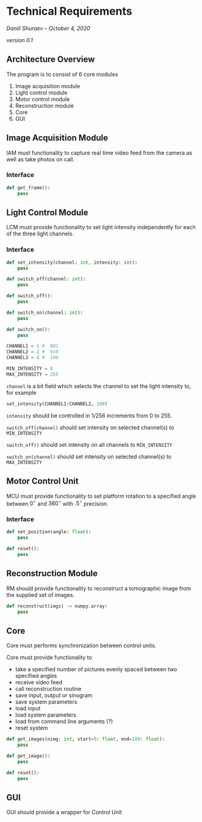 # Technical Requirements

*Daniil Shuraev – October 4, 2020*

*version 0.1*

## Architecture Overview

The program is to consist of 6 core modules

1. Image acquisition module
2. Light control module
3. Motor control module
4. Reconstruction module
5. Core
6. GUI

## Image Acquisition Module

IAM must functionality to capture real time video feed from the camera as well as take photos on call.

### Interface

```python
def get_frame():
    pass
```

## Light Control Module

LCM must provide functionality to set light intensity independently for each of the three light channels.

### Interface

```python
def set_intensity(channel: int, intensity: int):
    pass

def switch_off(channel: int):
    pass

def switch_off():
    pass

def switch_on(channel: int):
    pass

def switch_on():
    pass

CHANNEL1 = 1 #  001
CHANNEL2 = 2 #	010
CHANNEL3 = 4 #	100

MIN_INTENSITY = 0
MAX_INTENSITY = 255
```

`channel` is a bit field which selects the channel to set the light intensity to, for example

```python
set_intensity(CHANNEL1|CHANNEL2, 100)
```

`intensity` should be controlled in 1/256 increments from 0 to 255.

`switch_off(channel)` should set intensity on selected channel(s) to `MIN_INTENSITY`

`switch_off()` should set intensity on all channels to `MIN_INTENSITY`

`switch_on(channel)` should set intensity on selected channel(s) to `MAX_INTENSITY`

## Motor Control Unit

MCU must provide functionality to set platform rotation to a specified angle between $0^\circ$ and $360^\circ$ with $.5^\circ$ precision.

### Interface

```python
def set_position(angle: float):
    pass

def reset():
    pass
```

## Reconstruction Module

RM should provide functionality to reconstruct a tomographic image from the supplied set of images.

```python
def reconstruct(imgs) -> numpy.array:
    pass
```

## Core

Core must performs synchronization between control units.

Core must provide functionality to 

- take a specified number of pictures evenly spaced between two specified angles
- receive video feed
- call reconstruction routine
- save input, output or sinogram
- save system parameters
- load input
- load system parameters
- load from command line arguments (?)
- reset system

```python
def get_images(nimg: int, start=0: float, end=180: float):
    pass

def get_image():
    pass

def reset():
    pass
```

## GUI

GUI should provide a wrapper for Control Unit